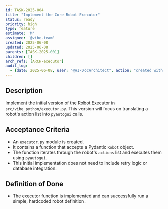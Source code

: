 ```yaml
---
id: TASK-2025-004
title: "Implement the Core Robot Executor"
status: ready
priority: high
type: feature
estimate: 'M'
assignee: '@vibe-team'
created: 2025-06-08
updated: 2025-06-08
parents: [TASK-2025-001]
children: []
arch_refs: [ARCH-executor]
audit_log:
  - {date: 2025-06-08, user: "@AI-DocArchitect", action: "created with status ready"}
---
```

## Description
Implement the initial version of the Robot Executor in `src/vibe_python/executor.py`. This version will focus on translating a robot's action list into `pyautogui` calls.

## Acceptance Criteria
*   An `executor.py` module is created.
*   It contains a function that accepts a Pydantic `Robot` object.
*   The function iterates through the robot's `actions` list and executes them using `pyautogui`.
*   This initial implementation does not need to include retry logic or database integration.

## Definition of Done
*   The executor function is implemented and can successfully run a simple, hardcoded robot definition. 